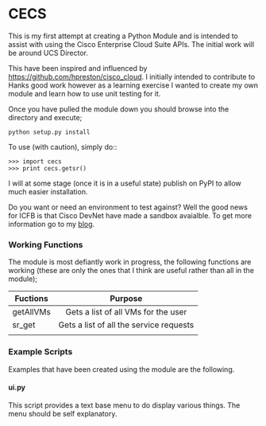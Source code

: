 # CECS

This is my first attempt at creating a Python Module and is intended to assist with using the Cisco Enterprise Cloud Suite APIs. The initial work will be around UCS Director.

This have been inspired and influenced by https://github.com/hpreston/cisco_cloud. I initially intended to contribute to Hanks good work however as a learning exercise I wanted to create my own module and learn how to use unit testing for it.

Once you have pulled the module down you should browse into the directory and execute;

    python setup.py install


To use (with caution), simply do::

    >>> import cecs
    >>> print cecs.getsr()

I will at some stage (once it is in a useful state) publish on PyPI to allow much easier installation.

Do you want or need an environment to test against? Well the good news for ICFB is that Cisco DevNet have made a sandbox avaialble. To get more information go to my [blog](http://clijockey.com/intercloud-fabric-api/).


### Working Functions
The module is most defiantly work in progress, the following functions are working (these are only the ones that I think are useful rather than all in the module);

| Fuctions        | Purpose     |
| ------------- |:-------------:|
| getAllVMs      | Gets a list of all VMs for the user |
| sr_get      | Gets a list of all the service requests       |  
|   |       |    



### Example Scripts
Examples that have been created using the module are the following.

#### ui.py
This script provides a text base menu to do display various things. The menu should be self explanatory.
